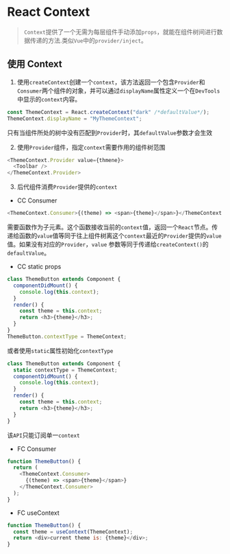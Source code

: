 # React Context

> `Context`提供了一个无需为每层组件手动添加`props`，就能在组件树间进行数据传递的方法.类似`Vue`中的`provider/inject`。

## 使用 Context

1. 使用`createContext`创建一个`context`，该方法返回一个包含`Provider`和`Consumer`两个组件的对象，并可以通过`displayName`属性定义一个在`DevTools`中显示的`context`内容。

```js
const ThemeContext = React.createContext("dark" /*defaultValue*/);
ThemeContext.displayName = "MyThemeContext";
```

只有当组件所处的树中没有匹配到`Provider`时，其`defaultValue`参数才会生效

2. 使用`Provider`组件，指定`context`需要作用的组件树范围

```js {1}
<ThemeContext.Provider value={thmene}>
  <Toolbar />
</ThemeContext.Provider>
```

3. 后代组件消费`Provider`提供的`context`

- CC Consumer

```js {2}
<ThemeContext.Consumer>{(theme) => <span>{theme}</span>}</ThemeContext.Consumer>
```

需要函数作为子元素。这个函数接收当前的`context`值，返回一个`React`节点。传递给函数的`value`值等同于往上组件树离这个`context`最近的`Provider`提供的`value`值。如果没有对应的`Provider`，`value` 参数等同于传递给`createContext()`的`defaultValue`。

- CC static props

```js {10}
class ThemeButton extends Component {
  componentDidMount() {
    console.log(this.context);
  }
  render() {
    const theme = this.context;
    return <h3>{theme}</h3>;
  }
}
ThemeButton.contextType = ThemeContext;
```

或者使用`static`属性初始化`contextType`

```js {2}
class ThemeButton extends Component {
  static contextType = ThemeContext;
  componentDidMount() {
    console.log(this.context);
  }
  render() {
    const theme = this.context;
    return <h3>{theme}</h3>;
  }
}
```

该`API`只能订阅单一`context`

- FC Consumer

```js
function ThemeButton() {
  return (
    <ThemeContext.Consumer>
      {(theme) => <span>{theme}</span>}
    </ThemeContext.Consumer>
  );
}
```

- FC useContext

```js {2}
function ThemeButton() {
  const theme = useContext(ThemeContext);
  return <div>current theme is: {theme}</div>;
}
```
